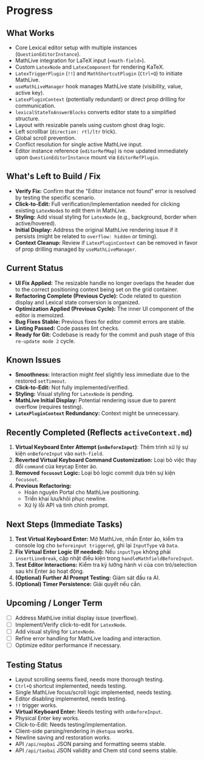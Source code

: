 # Progress

## What Works

- Core Lexical editor setup with multiple instances (`QuestionEditorInstance`).
- MathLive integration for LaTeX input (`<math-field>`).
- Custom `LatexNode` and `LatexComponent` for rendering KaTeX.
- `LatexTriggerPlugin` (`!!`) and `MathShortcutPlugin` (`Ctrl+Q`) to initiate MathLive.
- `useMathLiveManager` hook manages MathLive state (visibility, value, active key).
- `LatexPluginContext` (potentially redundant) or direct prop drilling for communication.
- `lexicalStateToAnswerBlocks` converts editor state to a simplified structure.
- Layout with resizable panels using custom ghost drag logic.
- Left scrollbar (`direction: rtl/ltr` trick).
- Global scroll prevention.
- Conflict resolution for single active MathLive input.
- Editor instance reference (`editorRefMap`) is now updated immediately upon `QuestionEditorInstance` mount via `EditorRefPlugin`.

## What's Left to Build / Fix

- **Verify Fix:** Confirm that the "Editor instance not found" error is resolved by testing the specific scenario.
- **Click-to-Edit:** Full verification/implementation needed for clicking existing `LatexNode`s to edit them in MathLive.
- **Styling:** Add visual styling for `LatexNode` (e.g., background, border when active/hovered).
- **Initial Display:** Address the original MathLive rendering issue if it persists (might be related to `overflow: hidden` or timing).
- **Context Cleanup:** Review if `LatexPluginContext` can be removed in favor of prop drilling managed by `useMathLiveManager`.

## Current Status

- **UI Fix Applied:** The resizable handle no longer overlaps the header due to the correct positioning context being set on the grid container.
- **Refactoring Complete (Previous Cycle):** Code related to question display and Lexical state conversion is organized.
- **Optimization Applied (Previous Cycle):** The inner UI component of the editor is memoized.
- **Bug Fixes Stable:** Previous fixes for editor commit errors are stable.
- **Linting Passed:** Code passes lint checks.
- **Ready for Git:** Codebase is ready for the commit and push stage of this `re-update mode 2` cycle.

## Known Issues

- **Smoothness:** Interaction might feel slightly less immediate due to the restored `setTimeout`.
- **Click-to-Edit:** Not fully implemented/verified.
- **Styling:** Visual styling for `LatexNode` is pending.
- **MathLive Initial Display:** Potential rendering issue due to parent overflow (requires testing).
- **`LatexPluginContext` Redundancy:** Context might be unnecessary.

## Recently Completed (Reflects `activeContext.md`)

1.  **Virtual Keyboard Enter Attempt (`onBeforeInput`)**: Thêm trình xử lý sự kiện `onBeforeInput` vào `math-field`.
2.  **Reverted Virtual Keyboard Command Customization:** Loại bỏ việc thay đổi `command` của keycap Enter ảo.
3.  **Removed `focusout` Logic:** Loại bỏ logic commit dựa trên sự kiện `focusout`.
4.  **Previous Refactoring:**
    - Hoàn nguyên Portal cho MathLive positioning.
    - Triển khai lưu/khôi phục newline.
    - Xử lý lỗi API và tinh chỉnh prompt.

## Next Steps (Immediate Tasks)

1.  **Test Virtual Keyboard Enter:** Mở MathLive, nhấn Enter ảo, kiểm tra console log cho `beforeinput triggered`, ghi lại `InputType` và `Data`.
2.  **Fix Virtual Enter Logic (If needed):** Nếu `inputType` không phải `insertLineBreak`, cập nhật điều kiện trong `handleMathfieldBeforeInput`.
3.  **Test Editor Interactions:** Kiểm tra kỹ lưỡng hành vi của con trỏ/selection sau khi Enter ảo hoạt động.
4.  **(Optional) Further AI Prompt Testing:** Giám sát đầu ra AI.
5.  **(Optional) Timer Persistence:** Giải quyết nếu cần.

## Upcoming / Longer Term

- [ ] Address MathLive initial display issue (overflow).
- [ ] Implement/Verify click-to-edit for `LatexNode`.
- [ ] Add visual styling for `LatexNode`.
- [ ] Refine error handling for MathLive loading and interaction.
- [ ] Optimize editor performance if necessary.

## Testing Status

- Layout scrolling seems fixed, needs more thorough testing.
- `Ctrl+Q` shortcut implemented, needs testing.
- Single MathLive focus/scroll logic implemented, needs testing.
- Editor disabling implemented, needs testing.
- `!!` trigger works.
- **Virtual Keyboard Enter:** Needs testing with `onBeforeInput`.
- Physical Enter key works.
- Click-to-Edit: Needs testing/implementation.
- Client-side parsing/rendering in `@ketqua` works.
- Newline saving and restoration works.
- API `/api/nopbai` JSON parsing and formatting seems stable.
- API `/api/taobai` JSON validity and Chem std cond seems stable.
